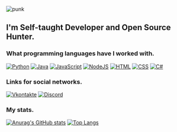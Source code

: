 ![punk](https://github.com/user-attachments/assets/84e079b1-ffe2-4fa4-bdb5-d8ea921de6cd)
## I'm Self-taught Developer and Open Source Hunter.
### What programming languages have I worked with.
[![Python](https://img.shields.io/badge/-Python-1e2124?style=for-the-badge&logo=Python&logocolor=065535)](https://www.python.org)
[![Java](https://img.shields.io/badge/-Java-1e2124?style=for-the-badge&logo=Java&logocolor=9D54D)](https://www.java.com)
[![JavaScript](https://img.shields.io/badge/-JavaScript-1e2124?style=for-the-badge&logo=JavaScript&logocolor=9D54D)](https://www.javascript.com)
[![NodeJS](https://img.shields.io/badge/-NodeJS-1e2124?style=for-the-badge&logo=Nodejs&logocolor=9D54D)](https://nodejs.org)
[![HTML](https://img.shields.io/badge/-HTML-1e2124?style=for-the-badge&logo=HTML5&logocolor=9D54D)](https://vscode.dev/)
[![CSS](https://img.shields.io/badge/-CSS-1e2124?style=for-the-badge&logo=CSS&logocolor=9D54D)](https://vscode.dev/)
[![C#](https://img.shields.io/badge/-CSharp-1e2124?style=for-the-badge&logo=c#&logocolor=9D54D)](https://vscode.dev/)


### Links for social networks.
[![Vkontakte](https://img.shields.io/badge/-Vkontakte-1e2124?style=for-the-badge&logo=VK&logocolor=0077FF)](https://vk.com/artworkpunk)
[![Discord](https://img.shields.io/badge/-Twitch-1e2124?style=for-the-badge&logo=Twitch&logocolor=7289da)](https://www.twitch.tv/artworkpunk)

### My stats.
[![Anurag's GitHub stats](https://github-readme-stats.vercel.app/api?username=ArtworkPunk&show_icons=true&theme=tokyonight)](https://github.com/anuraghazra/github-readme-stats)
[![Top Langs](https://github-readme-stats.vercel.app/api/top-langs/?username=ArtworkPunk&layout=compact&theme=tokyonight)](https://github.com/anuraghazra/github-readme-stats)
